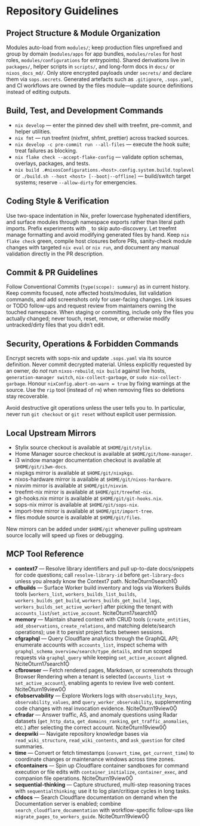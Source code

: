 # Repository Guidelines

## Project Structure & Module Organization

Modules auto-load from `modules/`; keep production files unprefixed and group by domain (`modules/apps` for app bundles, `modules/roles` for host roles, `modules/configurations` for entrypoints). Shared derivations live in `packages/`, helper scripts in `scripts/`, and long-form docs in `docs/` or `nixos_docs_md/`. Only store encrypted payloads under `secrets/` and declare them via `sops.secrets`. Generated artefacts such as `.gitignore`, `.sops.yaml`, and CI workflows are owned by the files module—update source definitions instead of editing outputs.

## Build, Test, and Development Commands

- `nix develop` — enter the pinned dev shell with treefmt, pre-commit, and helper utilities.
- `nix fmt` — run treefmt (nixfmt, shfmt, prettier) across tracked sources.
- `nix develop -c pre-commit run --all-files` — execute the hook suite; treat failures as blocking.
- `nix flake check --accept-flake-config` — validate option schemas, overlays, packages, and tests.
- `nix build .#nixosConfigurations.<host>.config.system.build.toplevel` or `./build.sh --host <host> [--boot|--offline]` — build/switch target systems; reserve `--allow-dirty` for emergencies.

## Coding Style & Verification

Use two-space indentation in Nix, prefer lowercase hyphenated identifiers, and surface modules through namespace exports rather than literal path imports. Prefix experiments with `_` to skip auto-discovery. Let treefmt manage formatting and avoid modifying generated files by hand. Keep `nix flake check` green, compile host closures before PRs, sanity-check module changes with targeted `nix eval` or `nix run`, and document any manual validation directly in the PR description.

## Commit & PR Guidelines

Follow Conventional Commits (`type(scope): summary`) as in current history. Keep commits focused, note affected hosts/modules, list validation commands, and add screenshots only for user-facing changes. Link issues or TODO follow-ups and request review from maintainers owning the touched namespace. When staging or committing, include only the files you actually changed; never touch, reset, remove, or otherwise modify untracked/dirty files that you didn’t edit.

## Security, Operations & Forbidden Commands

Encrypt secrets with sops-nix and update `.sops.yaml` via its source definition. Never commit decrypted material. Unless explicitly requested by an owner, do _not_ run `nixos-rebuild`, `nix build` against live hosts, `generation-manager switch`, `nix-collect-garbage`, or `sudo nix-collect-garbage`. Honour `nixConfig.abort-on-warn = true` by fixing warnings at the source. Use the `rip` tool (instead of `rm`) when removing files so deletions stay recoverable.

Avoid destructive git operations unless the user tells you to. In particular, never run `git checkout` or `git reset` without explicit user permission.

## Local Upstream Mirrors

- Stylix source checkout is available at `$HOME/git/stylix`.
- Home Manager source checkout is available at `$HOME/git/home-manager`.
- i3 window manager documentation checkout is available at `$HOME/git/i3wm-docs`.
- nixpkgs mirror is available at `$HOME/git/nixpkgs`.
- nixos-hardware mirror is available at `$HOME/git/nixos-hardware`.
- nixvim mirror is available at `$HOME/git/nixvim`.
- treefmt-nix mirror is available at `$HOME/git/treefmt-nix`.
- git-hooks.nix mirror is available at `$HOME/git/git-hooks.nix`.
- sops-nix mirror is available at `$HOME/git/sops-nix`.
- import-tree mirror is available at `$HOME/git/import-tree`.
- files module source is available at `$HOME/git/files`.

New mirrors can be added under `$HOME/git` whenever pulling upstream source locally will speed up fixes or debugging.

## MCP Tool Reference

- **context7** — Resolve library identifiers and pull up-to-date docs/snippets for code questions; call `resolve-library-id` before `get-library-docs` unless you already know the Context7 path. citeturn0search1
- **cfbuilds** — Surface Worker build inventory and logs via Workers Builds tools (`workers_list`, `workers_builds_list_builds`, `workers_builds_get_build`, `workers_builds_get_build_logs`, `workers_builds_set_active_worker`) after picking the tenant with `accounts_list`/`set_active_account`. citeturn17search1
- **memory** — Maintain shared context with CRUD tools (`create_entities`, `add_observations`, `create_relations`, and matching delete/search operations); use it to persist project facts between sessions.
- **cfgraphql** — Query Cloudflare analytics through the GraphQL API; enumerate accounts with `accounts_list`, inspect schema with `graphql_schema_overview/search/type_details`, and run scoped requests via `graphql_query` while keeping `set_active_account` aligned. citeturn17search1
- **cfbrowser** — Fetch rendered pages, Markdown, or screenshots through Browser Rendering when a tenant is selected (`accounts_list` → `set_active_account`), enabling agents to review live web content. citeturn19view0
- **cfobservability** — Explore Workers logs with `observability_keys`, `observability_values`, and `query_worker_observability`, supplementing code changes with real invocation evidence. citeturn19view0
- **cfradar** — Answer traffic, AS, and anomaly questions using Radar datasets (`get_http_data`, `get_domains_ranking`, `get_traffic_anomalies`, etc.) after selecting the correct account. citeturn19view0
- **deepwiki** — Navigate repository knowledge bases via `read_wiki_structure`, `read_wiki_contents`, and `ask_question` for cited summaries.
- **time** — Convert or fetch timestamps (`convert_time`, `get_current_time`) to coordinate changes or maintenance windows across time zones.
- **cfcontainers** — Spin up Cloudflare container sandboxes for command execution or file edits with `container_initialize`, `container_exec`, and companion file operations. citeturn19view0
- **sequential-thinking** — Capture structured, multi-step reasoning traces with `sequentialthinking`; use it to log plan/critique cycles in long tasks.
- **cfdocs** — Search Cloudflare documentation on demand when the Documentation server is enabled; combine `search_cloudflare_documentation` with workflow-specific follow-ups like `migrate_pages_to_workers_guide`. citeturn19view0
